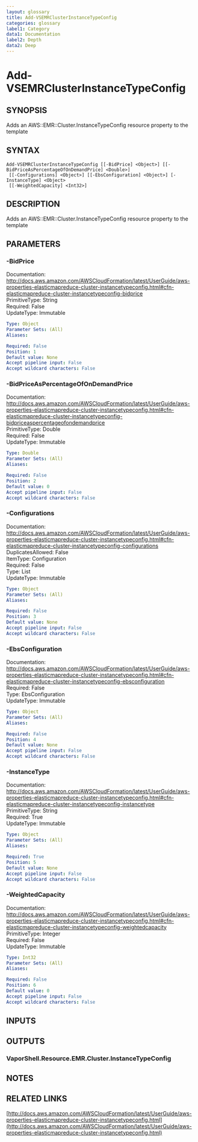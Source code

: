 ```yaml
---
layout: glossary
title: Add-VSEMRClusterInstanceTypeConfig
categories: glossary
label1: Category
data1: Documentation
label2: Depth
data2: Deep
---
```


# Add-VSEMRClusterInstanceTypeConfig

## SYNOPSIS
Adds an AWS::EMR::Cluster.InstanceTypeConfig resource property to the template

## SYNTAX

```
Add-VSEMRClusterInstanceTypeConfig [[-BidPrice] <Object>] [[-BidPriceAsPercentageOfOnDemandPrice] <Double>]
 [[-Configurations] <Object>] [[-EbsConfiguration] <Object>] [-InstanceType] <Object>
 [[-WeightedCapacity] <Int32>]
```

## DESCRIPTION
Adds an AWS::EMR::Cluster.InstanceTypeConfig resource property to the template

## PARAMETERS

### -BidPrice
Documentation: http://docs.aws.amazon.com/AWSCloudFormation/latest/UserGuide/aws-properties-elasticmapreduce-cluster-instancetypeconfig.html#cfn-elasticmapreduce-cluster-instancetypeconfig-bidprice    
PrimitiveType: String    
Required: False    
UpdateType: Immutable

```yaml
Type: Object
Parameter Sets: (All)
Aliases: 

Required: False
Position: 1
Default value: None
Accept pipeline input: False
Accept wildcard characters: False
```

### -BidPriceAsPercentageOfOnDemandPrice
Documentation: http://docs.aws.amazon.com/AWSCloudFormation/latest/UserGuide/aws-properties-elasticmapreduce-cluster-instancetypeconfig.html#cfn-elasticmapreduce-cluster-instancetypeconfig-bidpriceaspercentageofondemandprice    
PrimitiveType: Double    
Required: False    
UpdateType: Immutable

```yaml
Type: Double
Parameter Sets: (All)
Aliases: 

Required: False
Position: 2
Default value: 0
Accept pipeline input: False
Accept wildcard characters: False
```

### -Configurations
Documentation: http://docs.aws.amazon.com/AWSCloudFormation/latest/UserGuide/aws-properties-elasticmapreduce-cluster-instancetypeconfig.html#cfn-elasticmapreduce-cluster-instancetypeconfig-configurations    
DuplicatesAllowed: False    
ItemType: Configuration    
Required: False    
Type: List    
UpdateType: Immutable

```yaml
Type: Object
Parameter Sets: (All)
Aliases: 

Required: False
Position: 3
Default value: None
Accept pipeline input: False
Accept wildcard characters: False
```

### -EbsConfiguration
Documentation: http://docs.aws.amazon.com/AWSCloudFormation/latest/UserGuide/aws-properties-elasticmapreduce-cluster-instancetypeconfig.html#cfn-elasticmapreduce-cluster-instancetypeconfig-ebsconfiguration    
Required: False    
Type: EbsConfiguration    
UpdateType: Immutable

```yaml
Type: Object
Parameter Sets: (All)
Aliases: 

Required: False
Position: 4
Default value: None
Accept pipeline input: False
Accept wildcard characters: False
```

### -InstanceType
Documentation: http://docs.aws.amazon.com/AWSCloudFormation/latest/UserGuide/aws-properties-elasticmapreduce-cluster-instancetypeconfig.html#cfn-elasticmapreduce-cluster-instancetypeconfig-instancetype    
PrimitiveType: String    
Required: True    
UpdateType: Immutable

```yaml
Type: Object
Parameter Sets: (All)
Aliases: 

Required: True
Position: 5
Default value: None
Accept pipeline input: False
Accept wildcard characters: False
```

### -WeightedCapacity
Documentation: http://docs.aws.amazon.com/AWSCloudFormation/latest/UserGuide/aws-properties-elasticmapreduce-cluster-instancetypeconfig.html#cfn-elasticmapreduce-cluster-instancetypeconfig-weightedcapacity    
PrimitiveType: Integer    
Required: False    
UpdateType: Immutable

```yaml
Type: Int32
Parameter Sets: (All)
Aliases: 

Required: False
Position: 6
Default value: 0
Accept pipeline input: False
Accept wildcard characters: False
```

## INPUTS

## OUTPUTS

### VaporShell.Resource.EMR.Cluster.InstanceTypeConfig

## NOTES

## RELATED LINKS

[http://docs.aws.amazon.com/AWSCloudFormation/latest/UserGuide/aws-properties-elasticmapreduce-cluster-instancetypeconfig.html](http://docs.aws.amazon.com/AWSCloudFormation/latest/UserGuide/aws-properties-elasticmapreduce-cluster-instancetypeconfig.html)

